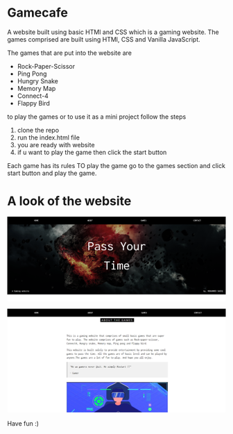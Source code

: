 # Gamecafe
A website built using basic HTMl and CSS which is a gaming website.
The games comprised are built using HTMl, CSS and Vanilla JavaScript.

The games that are put into the website are
* Rock-Paper-Scissor
* Ping Pong
* Hungry Snake
* Memory Map
* Connect-4
* Flappy Bird

to play the games or to use it as a mini project follow the steps
1. clone the repo
2. run the index.html file 
3. you are ready with website
4. if u want to play the game then click the start button

Each game has its rules
TO play the game go to the games section and click start button and play the game.

# A look of the website

![](images/img1.png)

![](images/img2.png)

Have fun :)


